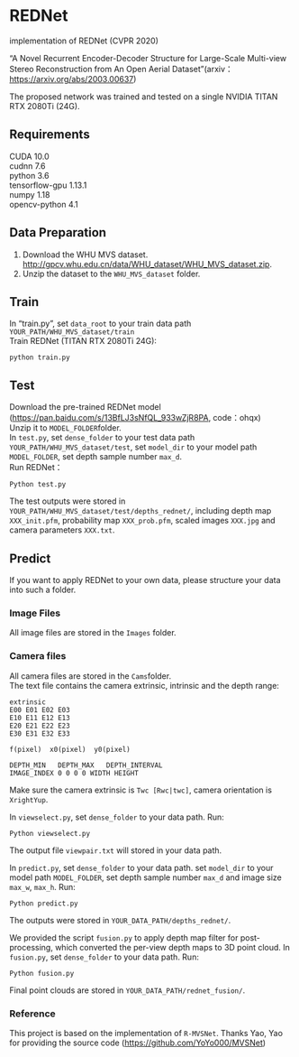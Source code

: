 # REDNet
implementation of REDNet (CVPR 2020)

“A Novel Recurrent Encoder-Decoder Structure for Large-Scale Multi-view Stereo Reconstruction from An Open Aerial Dataset”(arxiv：https://arxiv.org/abs/2003.00637)

The proposed network was trained and tested on a single NVIDIA TITAN RTX 2080Ti (24G).

## Requirements
CUDA 10.0<br/>
cudnn 7.6<br/>
python 3.6<br/>
tensorflow-gpu 1.13.1<br/>
numpy 1.18<br/>
opencv-python 4.1<br/>


## Data Preparation
1.	Download the WHU MVS dataset.  http://gpcv.whu.edu.cn/data/WHU_dataset/WHU_MVS_dataset.zip.
2.	Unzip the dataset to the ```WHU_MVS_dataset``` folder.

## Train
In “train.py”, set ```data_root``` to your train data path ```YOUR_PATH/WHU_MVS_dataset/train```<br/>
Train REDNet (TITAN RTX 2080Ti 24G):<br/>
```
python train.py
```

## Test
Download the pre-trained REDNet model (https://pan.baidu.com/s/13BfLJ3sNfQL_933wZjR8PA, code：ohqx)<br/>
Unzip it to ```MODEL_FOLDER```folder.<br/>
In ```test.py```, set ```dense_folder``` to your test data path ```YOUR_PATH/WHU_MVS_dataset/test```, set ```model_dir``` to your model path ```MODEL_FOLDER```, set depth sample number ```max_d```.<br/>
Run REDNet：<br/>
```
Python test.py 
```

The test outputs were stored in ```YOUR_PATH/WHU_MVS_dataset/test/depths_rednet/```, including depth map ```XXX_init.pfm```, probability map ```XXX_prob.pfm```, scaled images ```XXX.jpg``` and camera parameters ```XXX.txt```.<br/>


## Predict 
If you want to apply REDNet to your own data, please structure your data into such a folder.<br/>

### Image Files
All image files are stored in the ```Images``` folder.<br/>
### Camera files
All camera files are stored in the ```Cams```folder.<br/>
The text file contains the camera extrinsic, intrinsic and the depth range:<br/>
```
extrinsic
E00 E01 E02 E03
E10 E11 E12 E13
E20 E21 E22 E23
E30 E31 E32 E33

f(pixel)  x0(pixel)  y0(pixel)

DEPTH_MIN   DEPTH_MAX   DEPTH_INTERVAL
IMAGE_INDEX 0 0 0 0 WIDTH HEIGHT
```
Make sure the camera extrinsic is ```Twc [Rwc|twc]```, camera orientation is ```XrightYup```.

In ```viewselect.py```, set ```dense_folder``` to your data path.
Run:
```
Python viewselect.py
```
The output file ```viewpair.txt``` will stored in your data path.

In ```predict.py```, set ```dense_folder``` to your data path. set ```model_dir``` to your model path ```MODEL_FOLDER```, set depth sample number ```max_d``` and image size ```max_w```, ```max_h```.
Run:
```
Python predict.py
```
The outputs were stored in ```YOUR_DATA_PATH/depths_rednet/```.

We provided the script ```fusion.py``` to apply depth map filter for post-processing, which converted the per-view depth maps to 3D point cloud.
In ```fusion.py```, set ```dense_folder``` to your data path.
Run:
```
Python fusion.py
```
Final point clouds are stored in ```YOUR_DATA_PATH/rednet_fusion/```.


### Reference
This project is based on the implementation of ```R-MVSNet```. Thanks Yao, Yao for providing the source code (https://github.com/YoYo000/MVSNet)
